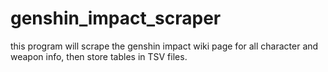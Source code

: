 # genshin_impact_scraper

this program will scrape the genshin impact wiki page for all 
character and weapon info, then store tables in TSV files. 
